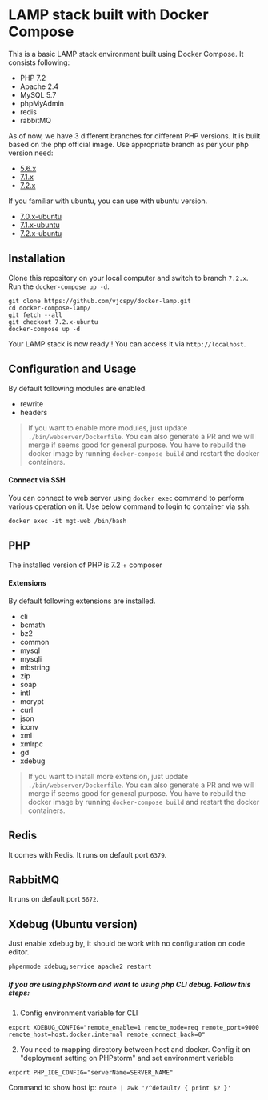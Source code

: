 # LAMP stack built with Docker Compose

This is a basic LAMP stack environment built using Docker Compose. It consists following:

* PHP 7.2
* Apache 2.4
* MySQL 5.7
* phpMyAdmin
* redis
* rabbitMQ

As of now, we have 3 different branches for different PHP versions. It is built based on the php official image. Use appropriate branch as per your php version need:
* [5.6.x](https://github.com/vjcspy/docker-lamp/tree/5.6.x)
* [7.1.x](https://github.com/vjcspy/docker-lamp/tree/7.1.x)
* [7.2.x](https://github.com/vjcspy/docker-lamp/tree/7.2.x)

If you familiar with ubuntu, you can use with ubuntu version.
* [7.0.x-ubuntu](https://github.com/vjcspy/docker-lamp/tree/7.0.x-ubuntu)
* [7.1.x-ubuntu](https://github.com/vjcspy/docker-lamp/tree/7.1.x-ubuntu)
* [7.2.x-ubuntu](https://github.com/vjcspy/docker-lamp/tree/7.2.x-ubuntu)

## Installation

Clone this repository on your local computer and switch to branch `7.2.x`. Run the `docker-compose up -d`.

```shell
git clone https://github.com/vjcspy/docker-lamp.git
cd docker-compose-lamp/
git fetch --all
git checkout 7.2.x-ubuntu
docker-compose up -d
```

Your LAMP stack is now ready!! You can access it via `http://localhost`.

## Configuration and Usage

By default following modules are enabled.

* rewrite
* headers

> If you want to enable more modules, just update `./bin/webserver/Dockerfile`. You can also generate a PR and we will merge if seems good for general purpose.
> You have to rebuild the docker image by running `docker-compose build` and restart the docker containers.

#### Connect via SSH

You can connect to web server using `docker exec` command to perform various operation on it. Use below command to login to container via ssh.

```shell
docker exec -it mgt-web /bin/bash
```

## PHP

The installed version of PHP is 7.2 + composer

#### Extensions

By default following extensions are installed.

* cli
* bcmath
* bz2
* common
* mysql
* mysqli
* mbstring
* zip
* soap
* intl
* mcrypt
* curl
* json
* iconv
* xml
* xmlrpc
* gd
* xdebug

> If you want to install more extension, just update `./bin/webserver/Dockerfile`. You can also generate a PR and we will merge if seems good for general purpose.
> You have to rebuild the docker image by running `docker-compose build` and restart the docker containers.

## Redis

It comes with Redis. It runs on default port `6379`.

## RabbitMQ

It runs on default port `5672`.

## Xdebug (Ubuntu version)

Just enable xdebug by, it should be work with no configuration on code editor.

`phpenmode xdebug;service apache2 restart`

##### If you are using phpStorm and want to using php CLI debug. Follow this steps:
1. Config environment variable for CLI

`export XDEBUG_CONFIG="remote_enable=1 remote_mode=req remote_port=9000 remote_host=host.docker.internal remote_connect_back=0"`

2. You need to mapping directory between host and docker. Config it on "deployment setting on PHPstorm" and set environment variable

`export PHP_IDE_CONFIG="serverName=SERVER_NAME"`

Command to show host ip: 
`route | awk '/^default/ { print $2 }'`